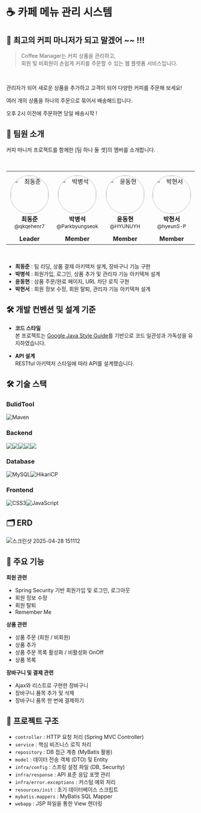# ☕ 카페 메뉴 관리 시스템

## 🚀 최고의 커피 마니저가 되고 말겠어 ~~ !!!

> Coffee Manager는 커피 상품을 관리하고,  
회원 및 비회원이 손쉽게 커피를 주문할 수 있는 웹 플랫폼 서비스입니다.

<br>

관리자가 되어 새로운 상품을 추가하고
고객이 되어 다양한 커피를 주문해 보세요!

여러 개의 상품을 하나의 주문으로 묶어서 배송해드립니다.

오후 2시 이전에 주문하면 당일 배송시작 !



## 👥 팀원 소개

커피 마니저 프로젝트를 함께한 [팀 하나 둘 셋]의 멤버를 소개합니다.

<br>

<table align="center">
  <tbody>
    <tr>
      <td align="center" style="padding: 10px;">
        <a href="https://github.com/qkqehenr7" target="_blank">
          <img src="https://avatars.githubusercontent.com/qkqehenr7" width="100px;" style="border-radius: 50%; border: 2px solid #ddd;" alt="최동준"/>
        </a><br />
        <b>최동준</b><br />
        <sub>@qkqehenr7</sub>
      </td>
      <td align="center" style="padding: 10px;">
        <a href="https://github.com/Parkbyungseok" target="_blank">
          <img src="https://avatars.githubusercontent.com/Parkbyungseok" width="100px;" style="border-radius: 50%; border: 2px solid #ddd;" alt="박병석"/>
        </a><br />
        <b>박병석</b><br />
        <sub>@Parkbyungseok</sub>
      </td>
      <td align="center" style="padding: 10px;">
        <a href="https://github.com/HYUNUYH" target="_blank">
          <img src="https://avatars.githubusercontent.com/HYUNUYH" width="100px;" style="border-radius: 50%; border: 2px solid #ddd;" alt="윤동현"/>
        </a><br />
        <b>윤동현</b><br />
        <sub>@HYUNUYH</sub>
      </td>
      <td align="center" style="padding: 10px;">
        <a href="https://github.com/hyeunS-P" target="_blank">
          <img src="https://avatars.githubusercontent.com/hyeunS-P" width="100px;" style="border-radius: 50%; border: 2px solid #ddd;" alt="박현서"/>
        </a><br />
        <b>박현서</b><br />
        <sub>@hyeunS-P</sub>
      </td>
    </tr>
    <tr>
      <td align="center" style="padding: 5px;"><b>Leader</b></td>
      <td align="center" style="padding: 5px;"><b>Member</b></td>
      <td align="center" style="padding: 5px;"><b>Member</b></td>
      <td align="center" style="padding: 5px;"><b>Member</b></td>
    </tr>
  </tbody>
</table>

<br />

- **최동준** : 팀 리딩, 상품 결제 아키텍처 설계, 장바구니 기능 구현
- **박병석** : 회원가입, 로그인, 상품 추가 및 관리자 기능 아키텍쳐 설계
- **윤동현** : 상품 주문/완료 페이지, URL 차단 로직 구현
- **박현서** : 회원 정보 수정, 회원 탈퇴, 관리자 기능 아키텍쳐 설계



## 🛠️ 개발 컨벤션 및 설계 기준

- **코드 스타일**  
  본 프로젝트는 [Google Java Style Guide](https://google.github.io/styleguide/javaguide.html)를 기반으로 코드 일관성과 가독성을 유지하였습니다.

- **API 설계**  
  RESTful 아키텍처 스타일에 따라 API를 설계했습니다.




## 🛠️ 기술 스택

### BulidTool
![Maven](https://img.shields.io/badge/Maven-C71A36?style=for-the-badge&logo=apachemaven&logoColor=white)


### Backend
<img src="https://img.shields.io/badge/Java-007396?style=for-the-badge&logo=java&logoColor=white"><img src="https://img.shields.io/badge/Spring_MVC-6DB33F?style=for-the-badge&logo=spring&logoColor=white"><img src="https://img.shields.io/badge/Spring_Security-6DB33F?style=for-the-badge&logo=spring-security&logoColor=white"><img src="https://img.shields.io/badge/MyBatis-000000?style=for-the-badge&logo=mybatis&logoColor=white"><img src="https://img.shields.io/badge/JSP/JSTL-007396?style=for-the-badge&logo=apachetomcat&logoColor=white">

### Database

![MySQL](https://img.shields.io/badge/MySQL-4479A1?style=for-the-badge&logo=mysql&logoColor=white)![HikariCP](https://img.shields.io/badge/HikariCP-00BFFF?style=for-the-badge&logo=hikaricp&logoColor=white)


### Frontend
![CSS3](https://img.shields.io/badge/CSS3-1572B6?style=for-the-badge&logo=css3&logoColor=white)![JavaScript](https://img.shields.io/badge/JavaScript-F7DF1E?style=for-the-badge&logo=javascript&logoColor=black)



## 🗂️ ERD

![스크린샷 2025-04-28 151112](https://github.com/user-attachments/assets/d5b8bec8-d73c-4dd6-b2a1-b3ca1d5e6301)


## 📌 주요 기능

**회원 관련**
- Spring Security 기반 회원가입 및 로그인, 로그아웃
- 회원 정보 수정
- 회원 탈퇴
- Remember Me

**상품 관련**
- 상품 주문 (회원 / 비회원)
- 상품 추가
- 상품 주문 목록 활성화 / 비활성화 OnOff
- 상품 목록
  
**장바구니 및 결제 관련**
- Ajax와 리스트로 구현한 장바구니
- 장바구니 품목 추가 및 삭제
- 장바구니 품목 한 번에 결제하기



## 📂 프로젝트 구조

- `controller` : HTTP 요청 처리 (Spring MVC Controller)
- `service` : 핵심 비즈니스 로직 처리
- `repository` : DB 접근 계층 (MyBatis 활용)
- `model` : 데이터 전송 객체 (DTO) 및 Entity
- `infra/config` : 스프링 설정 파일 (DB, Security)
- `infra/response` : API 표준 응답 포맷 관리
- `infra/error.exceptions` : 커스텀 예외 처리
- `resources/init` : 초기 데이터베이스 스크립트
- `mybatis.mappers` : MyBatis SQL Mapper
- `webapp` : JSP 파일을 통한 View 렌더링

